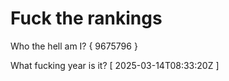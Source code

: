 # Fuck the rankings

Who the hell am I?
{ 9675796 }

What fucking year is it?
[ 2025-03-14T08:33:20Z ]
